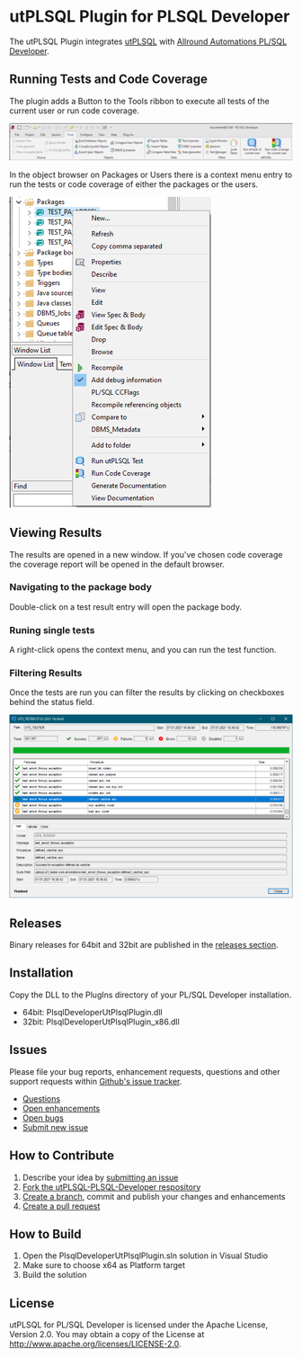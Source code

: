 # utPLSQL Plugin for PLSQL Developer 

The utPLSQL Plugin integrates [utPLSQL](https://utplsql.org) with [Allround Automations PL/SQL Developer](https://www.allroundautomations.com/products/pl-sql-developer/).

## Running Tests and Code Coverage

The plugin adds a Button to the Tools ribbon to execute all tests of the current user or run code coverage.

![Tools Ribbon](screenshots/tools_ribbon.png)

In the object browser on Packages or Users there is a context menu entry to run the tests or code coverage of either the packages or the users.

![Context Menu](screenshots/context_menu.png)

## Viewing Results

The results are opened in a new window. If you've chosen code coverage the coverage report will be opened in the default browser. 

### Navigating to the package body 

Double-click on a test result entry will open the package body. 

### Runing single tests

A right-click opens the context menu, and you can run the test function.

### Filtering Results

Once the tests are run you can filter the results by clicking on checkboxes behind the status field.  

![img.png](screenshots/result_window_filter.png)

## Releases

Binary releases for 64bit and 32bit are published in the [releases section](https://github.com/utPLSQL/utPLSQL-PLSQL-Developer/releases).

## Installation

Copy the DLL to the PlugIns directory of your PL/SQL Developer installation.
- 64bit: PlsqlDeveloperUtPlsqlPlugin.dll
- 32bit: PlsqlDeveloperUtPlsqlPlugin_x86.dll

## Issues

Please file your bug reports, enhancement requests, questions and other support requests within [Github's issue tracker](https://help.github.com/articles/about-issues/).

* [Questions](https://github.com/utPLSQL/utPLSQL-PLSQL-Developer/issues?q=is%3Aissue+label%3Aquestion)
* [Open enhancements](https://github.com/utPLSQL/utPLSQL-PLSQL-Developer/issues?q=is%3Aopen+is%3Aissue+label%3Aenhancement)
* [Open bugs](https://github.com/utPLSQL/utPLSQL-PLSQL-Developer/issues?q=is%3Aopen+is%3Aissue+label%3Abug)
* [Submit new issue](https://github.com/utPLSQL/utPLSQL-PLSQL-Developer/issues/new)

## How to Contribute

1. Describe your idea by [submitting an issue](https://github.com/utPLSQL/utPLSQL-PLSQL-Developer/issues/new)
2. [Fork the utPLSQL-PLSQL-Developer respository](https://github.com/utPLSQL/utPLSQL-PLSQL-Developer/fork)
3. [Create a branch](https://help.github.com/articles/creating-and-deleting-branches-within-your-repository/), commit and publish your changes and enhancements
4. [Create a pull request](https://help.github.com/articles/creating-a-pull-request/)

## How to Build

1. Open the PlsqlDeveloperUtPlsqlPlugin.sln solution in Visual Studio
2. Make sure to choose x64 as Platform target
3. Build the solution

## License

utPLSQL for PL/SQL Developer is licensed under the Apache License, Version 2.0. 
You may obtain a copy of the License at <http://www.apache.org/licenses/LICENSE-2.0>.


